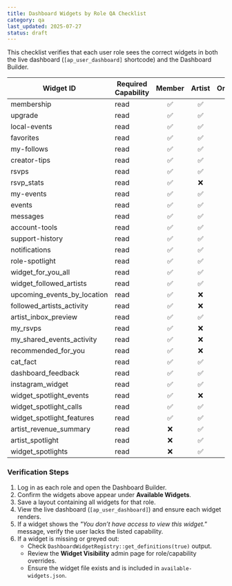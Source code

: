 ```yaml
---
title: Dashboard Widgets by Role QA Checklist
category: qa
last_updated: 2025-07-27
status: draft
---
```


This checklist verifies that each user role sees the correct widgets in both the live dashboard (`[ap_user_dashboard]` shortcode) and the Dashboard Builder.

| Widget ID | Required Capability | Member | Artist | Organization |
|-----------|--------------------|:------:|:------:|:------------:|
| membership | read | ✅ | ✅ | ✅ |
| upgrade | read | ✅ | ✅ | ✅ |
| local-events | read | ✅ | ✅ | ✅ |
| favorites | read | ✅ | ✅ | ✅ |
| my-follows | read | ✅ | ✅ | ✅ |
| creator-tips | read | ✅ | ✅ | ✅ |
| rsvps | read | ✅ | ✅ | ✅ |
| rsvp_stats | read | ✅ | ❌ | ✅ |
| my-events | read | ✅ | ✅ | ✅ |
| events | read | ✅ | ✅ | ✅ |
| messages | read | ✅ | ✅ | ✅ |
| account-tools | read | ✅ | ✅ | ✅ |
| support-history | read | ✅ | ✅ | ✅ |
| notifications | read | ✅ | ✅ | ✅ |
| role-spotlight | read | ✅ | ✅ | ✅ |
| widget_for_you_all | read | ✅ | ✅ | ✅ |
| widget_followed_artists | read | ✅ | ✅ | ❌ |
| upcoming_events_by_location | read | ✅ | ❌ | ❌ |
| followed_artists_activity | read | ✅ | ❌ | ❌ |
| artist_inbox_preview | read | ✅ | ✅ | ❌ |
| my_rsvps | read | ✅ | ❌ | ❌ |
| my_shared_events_activity | read | ✅ | ❌ | ❌ |
| recommended_for_you | read | ✅ | ❌ | ❌ |
| cat_fact | read | ✅ | ✅ | ✅ |
| dashboard_feedback | read | ✅ | ✅ | ✅ |
| instagram_widget | read | ✅ | ✅ | ❌ |
| widget_spotlight_events | read | ✅ | ❌ | ✅ |
| widget_spotlight_calls | read | ✅ | ✅ | ✅ |
| widget_spotlight_features | read | ✅ | ✅ | ✅ |
| artist_revenue_summary | read | ❌ | ✅ | ❌ |
| artist_spotlight | read | ❌ | ✅ | ❌ |
| widget_spotlights | read | ❌ | ✅ | ❌ |

### Verification Steps
1. Log in as each role and open the Dashboard Builder.
2. Confirm the widgets above appear under **Available Widgets**.
3. Save a layout containing all widgets for that role.
4. View the live dashboard (`[ap_user_dashboard]`) and ensure each widget renders.
5. If a widget shows the *"You don’t have access to view this widget."* message, verify the user lacks the listed capability.
6. If a widget is missing or greyed out:
   - Check `DashboardWidgetRegistry::get_definitions(true)` output.
   - Review the **Widget Visibility** admin page for role/capability overrides.
   - Ensure the widget file exists and is included in `available-widgets.json`.
